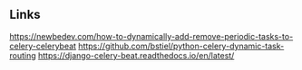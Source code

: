 ## Links
https://newbedev.com/how-to-dynamically-add-remove-periodic-tasks-to-celery-celerybeat
https://github.com/bstiel/python-celery-dynamic-task-routing
https://django-celery-beat.readthedocs.io/en/latest/

